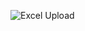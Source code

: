 
![Excel Upload](https://github.com/mungamurives/PowerAppSamples/blob/main/Excel%20Upload%20Track/ExcelStatus.gif)
